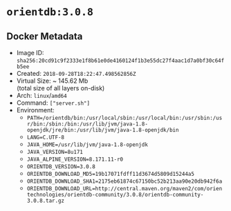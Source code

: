 # `orientdb:3.0.8`

## Docker Metadata

- Image ID: `sha256:20cd91c9f2333e1f8b61e0de4160124f1b3e55dc27f4aac1d7a0bf30c64fb5ee`
- Created: `2018-09-28T18:22:47.498562856Z`
- Virtual Size: ~ 145.62 Mb  
  (total size of all layers on-disk)
- Arch: `linux`/`amd64`
- Command: `["server.sh"]`
- Environment:
  - `PATH=/orientdb/bin:/usr/local/sbin:/usr/local/bin:/usr/sbin:/usr/bin:/sbin:/bin:/usr/lib/jvm/java-1.8-openjdk/jre/bin:/usr/lib/jvm/java-1.8-openjdk/bin`
  - `LANG=C.UTF-8`
  - `JAVA_HOME=/usr/lib/jvm/java-1.8-openjdk`
  - `JAVA_VERSION=8u171`
  - `JAVA_ALPINE_VERSION=8.171.11-r0`
  - `ORIENTDB_VERSION=3.0.8`
  - `ORIENTDB_DOWNLOAD_MD5=19b17071fdff11d3674d5809d15244a5`
  - `ORIENTDB_DOWNLOAD_SHA1=2175eb61874c67150bc52b213aa90e20db942f6a`
  - `ORIENTDB_DOWNLOAD_URL=http://central.maven.org/maven2/com/orientechnologies/orientdb-community/3.0.8/orientdb-community-3.0.8.tar.gz`
